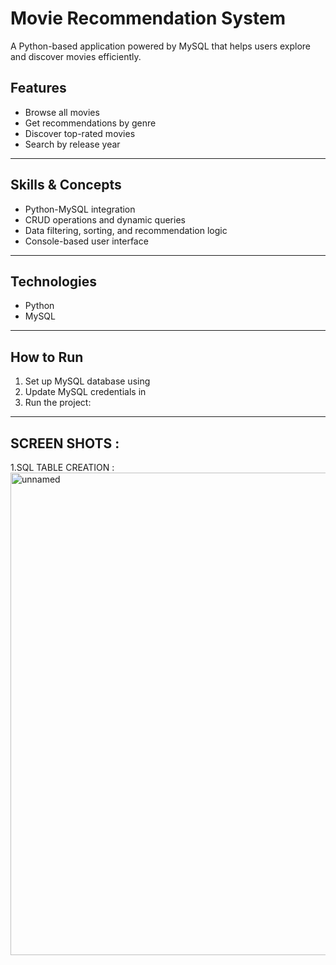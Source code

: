 # Movie Recommendation System

A Python-based application powered by MySQL that helps users explore and discover movies efficiently.

## Features
- Browse all movies
- Get recommendations by genre
- Discover top-rated movies
- Search by release year
________________________________________________________________________________________________________________________________
## Skills & Concepts
- Python-MySQL integration
- CRUD operations and dynamic queries
- Data filtering, sorting, and recommendation logic
- Console-based user interface
_________________________________________________________________________________________________________________________________
## Technologies
- Python
- MySQL
_________________________________________________________________________________________________________________________________
## How to Run
1. Set up MySQL database using 
2. Update MySQL credentials in 
3. Run the project: 
   
_________________________________________________________________________________________________________________________________

## SCREEN SHOTS : 

1.SQL TABLE CREATION : <img width="974" height="772" alt="unnamed" src="https://github.com/user-attachments/assets/24725878-4cb9-47c8-8a4d-a8b6f9bea16a" />
